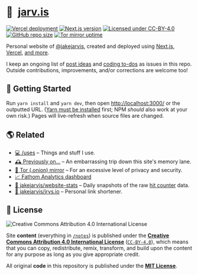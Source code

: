 # 🏡&nbsp;&nbsp;[jarv.is](https://jarv.is/)

[![Vercel deployment](https://img.shields.io/github/deployments/jakejarvis/jarv.is/production?label=vercel&logo=vercel&logoColor=white)](https://vercel.com/deployments/jarv.is)
[![Next.js version](https://img.shields.io/github/package-json/dependency-version/jakejarvis/jarv.is/next/main?color=ff4088&label=next.js&logo=nextdotjs&logoColor=white)](https://nextjs.org/)
[![Licensed under CC-BY-4.0](https://img.shields.io/badge/license-CC--BY--4.0-fb7828?logo=creative-commons&logoColor=white)](LICENSE)
[![GitHub repo size](https://img.shields.io/github/repo-size/jakejarvis/jarv.is?color=009cdf&label=repo%20size&logo=git&logoColor=white)](https://github.com/jakejarvis/jarv.is)
[![Tor mirror uptime](https://img.shields.io/uptimerobot/ratio/m788172098-a4fcb769c8779f9a37a60775?color=7e4798&label=tor%20mirror&logo=tor-project&logoColor=white)](http://jarvis2i2vp4j4tbxjogsnqdemnte5xhzyi7hziiyzxwge3hzmh57zad.onion/)

Personal website of [@jakejarvis](https://github.com/jakejarvis), created and deployed using [Next.js](https://nextjs.org/), [Vercel](https://vercel.com/), [and more](https://jarv.is/humans.txt).

I keep an ongoing list of [post ideas](https://github.com/jakejarvis/jarv.is/issues/1) and [coding to-dos](https://github.com/jakejarvis/jarv.is/issues/714) as issues in this repo. Outside contributions, improvements, and/or corrections are welcome too!

## 🧶 Getting Started

Run `yarn install` and `yarn dev`, then open [http://localhost:3000/](http://localhost:3000/) or the outputted URL. ([Yarn must be installed](https://yarnpkg.com/en/docs/install) first; NPM _should_ also work at your own risk.) Pages will live-refresh when source files are changed.

## 🌎 Related

- [💻 /uses](https://jarv.is/uses/) – Things and stuff I use.
- [🕰️ Previously on...](https://jarv.is/previously/) – An embarrassing trip down this site's memory lane.
- [🧅 Tor (.onion) mirror](http://jarvis2i2vp4j4tbxjogsnqdemnte5xhzyi7hziiyzxwge3hzmh57zad.onion/) – For an excessive level of privacy and security.
- [📈 Fathom Analytics dashboard](https://jarv.is/stats/)
- [🧮 jakejarvis/website-stats](https://github.com/jakejarvis/website-stats) – Daily snapshots of the raw [hit counter](pages/api/hits.ts) data.
- [🔗 jakejarvis/jrvs.io](https://github.com/jakejarvis/jrvs.io) – Personal link shortener.

## 📜 License

![Creative Commons Attribution 4.0 International License](https://raw.githubusercontent.com/creativecommons/cc-cert-core/master/images/cc-by-88x31.png "CC BY")

Site **content** (everything in [`/notes`](notes/)) is published under the [**Creative Commons Attribution 4.0 International License**](LICENSE) ([`CC-BY-4.0`](https://creativecommons.org/licenses/by/4.0/)), which means that you can copy, redistribute, remix, transform, and build upon the content for any purpose as long as you give appropriate credit.

All original **code** in this repository is published under the [**MIT License**](https://opensource.org/licenses/MIT).
